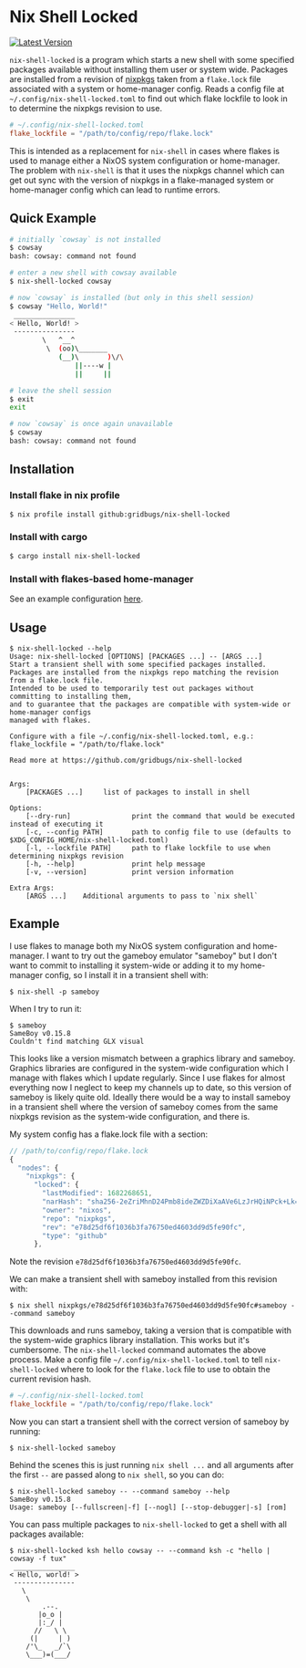 # Nix Shell Locked

[![Latest Version](https://img.shields.io/crates/v/nix-shell-locked.svg)](https://crates.io/crates/nix-shell-locked)

`nix-shell-locked` is a program which starts a new shell with some specified
packages available without installing them user or system wide. Packages are
installed from a revision of [nixpkgs](https://github.com/NixOS/nixpkgs/) taken
from a `flake.lock` file associated with a system or home-manager config. Reads
a config file at `~/.config/nix-shell-locked.toml` to find out which flake
lockfile to look in to determine the nixpkgs revision to use.

```toml
# ~/.config/nix-shell-locked.toml
flake_lockfile = "/path/to/config/repo/flake.lock"
```

This is intended as a replacement for `nix-shell` in cases where flakes is used
to manage either a NixOS system configuration or home-manager. The problem with
`nix-shell` is that it uses the nixpkgs channel which can get out sync with the
version of nixpkgs in a flake-managed system or home-manager config which can
lead to runtime errors.

## Quick Example

```bash
# initially `cowsay` is not installed
$ cowsay
bash: cowsay: command not found

# enter a new shell with cowsay available
$ nix-shell-locked cowsay

# now `cowsay` is installed (but only in this shell session)
$ cowsay "Hello, World!"
 _______________
< Hello, World! >
 ---------------
        \   ^__^
         \  (oo)\_______
            (__)\       )\/\
                ||----w |
                ||     ||

# leave the shell session
$ exit
exit

# now `cowsay` is once again unavailable
$ cowsay
bash: cowsay: command not found
```

## Installation

### Install flake in nix profile
```
$ nix profile install github:gridbugs/nix-shell-locked
```

### Install with cargo
```
$ cargo install nix-shell-locked
```

### Install with flakes-based home-manager

See an example configuration [here](https://github.com/gridbugs/dotfiles/tree/94317accaaea260107cf9eba19202e3c802e77b0/home-manager/ebrietas).

## Usage

```
$ nix-shell-locked --help
Usage: nix-shell-locked [OPTIONS] [PACKAGES ...] -- [ARGS ...]
Start a transient shell with some specified packages installed.
Packages are installed from the nixpkgs repo matching the revision from a flake.lock file.
Intended to be used to temporarily test out packages without committing to installing them,
and to guarantee that the packages are compatible with system-wide or home-manager configs
managed with flakes.

Configure with a file ~/.config/nix-shell-locked.toml, e.g.:
flake_lockfile = "/path/to/flake.lock"

Read more at https://github.com/gridbugs/nix-shell-locked


Args:
    [PACKAGES ...]     list of packages to install in shell

Options:
    [--dry-run]               print the command that would be executed instead of executing it
    [-c, --config PATH]       path to config file to use (defaults to $XDG_CONFIG_HOME/nix-shell-locked.toml)
    [-l, --lockfile PATH]     path to flake lockfile to use when determining nixpkgs revision
    [-h, --help]              print help message
    [-v, --version]           print version information

Extra Args:
    [ARGS ...]    Additional arguments to pass to `nix shell`
```

## Example

I use flakes to manage both my NixOS system configuration and home-manager. I
want to try out the gameboy emulator "sameboy" but I don't want to commit to
installing it system-wide or adding it to my home-manager config, so I install
it in a transient shell with:

```
$ nix-shell -p sameboy
```

When I try to run it:

```
$ sameboy
SameBoy v0.15.8
Couldn't find matching GLX visual
```

This looks like a version mismatch between a graphics library and sameboy.
Graphics libraries are configured in the system-wide configuration which I
manage with flakes which I update regularly. Since I use flakes for almost
everything now I neglect to keep my channels up to date, so this version of
sameboy is likely quite old. Ideally there would be a way to install sameboy in
a transient shell where the version of sameboy comes from the same nixpkgs
revision as the system-wide configuration, and there is.

My system config has a flake.lock file with a section:

```js
// /path/to/config/repo/flake.lock
{
  "nodes": {
    "nixpkgs": {
      "locked": {
        "lastModified": 1682268651,
        "narHash": "sha256-2eZriMhnD24Pmb8ideZWZDiXaAVe6LzJrHQiNPck+Lk=",
        "owner": "nixos",
        "repo": "nixpkgs",
        "rev": "e78d25df6f1036b3fa76750ed4603dd9d5fe90fc",
        "type": "github"
      },

```

Note the revision `e78d25df6f1036b3fa76750ed4603dd9d5fe90fc`.

We can make a transient shell with sameboy installed from this revision with:

```
$ nix shell nixpkgs/e78d25df6f1036b3fa76750ed4603dd9d5fe90fc#sameboy --command sameboy
```

This downloads and runs sameboy, taking a version that is compatible with the
system-wide graphics library installation. This works but it's cumbersome. The
`nix-shell-locked` command automates the above process. Make a config file `~/.config/nix-shell-locked.toml` to
tell `nix-shell-locked` where to look for the `flake.lock` file to use to
obtain the current revision hash.

```toml
# ~/.config/nix-shell-locked.toml
flake_lockfile = "/path/to/config/repo/flake.lock"
```

Now you can start a transient shell with the correct version of sameboy by running:
```
$ nix-shell-locked sameboy
```

Behind the scenes this is just running `nix shell ...` and all arguments after
the first `--` are passed along to `nix shell`, so you can do:
```
$ nix-shell-locked sameboy -- --command sameboy --help
SameBoy v0.15.8
Usage: sameboy [--fullscreen|-f] [--nogl] [--stop-debugger|-s] [rom]
```

You can pass multiple packages to `nix-shell-locked` to get a shell with all packages available:
```
$ nix-shell-locked ksh hello cowsay -- --command ksh -c "hello | cowsay -f tux"
 _______________
< Hello, world! >
 ---------------
   \
    \
        .--.
       |o_o |
       |:_/ |
      //   \ \
     (|     | )
    /'\_   _/`\
    \___)=(___/
```
